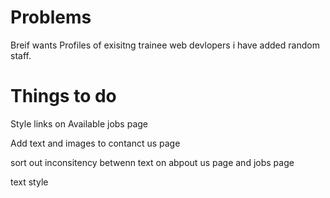 # Problems

Breif wants Profiles of exisitng trainee web devlopers
i have added random staff.


# Things to do

Style links on Available jobs page

Add text and images to contanct us page

sort out inconsitency betwenn text on abpout us page and jobs page

text style